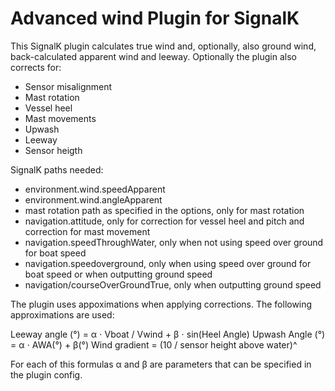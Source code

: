 # Advanced wind  Plugin for SignalK

This SignalK plugin calculates true wind and, optionally, also ground wind, back-calculated apparent wind and leeway. Optionally the plugin also corrects for:
- Sensor misalignment
- Mast rotation 
- Vessel heel 
- Mast movements
- Upwash
- Leeway
- Sensor heigth

SignalK paths needed:
- environment.wind.speedApparent
- environment.wind.angleApparent
- mast rotation path as specified in the options, only for mast rotation
- navigation.attitude, only for correction for vessel heel and pitch and correction for mast movement
- navigation.speedThroughWater, only when not using speed over ground for boat speed
- navigation.speedoverground, only when using speed over ground for boat speed or when outputting ground speed
- navigation/courseOverGroundTrue, only when outputting ground speed

The plugin uses appoximations when applying corrections. The following approximations are used:

Leeway angle (°) = α ⋅ Vboat / Vwind + β ⋅ sin(Heel Angle)
Upwash Angle (°) = α ⋅ AWA(°) + β(°)
Wind gradient = (10 / sensor height above water)^

For each of this formulas α and β are parameters that can be specified in the plugin config.



